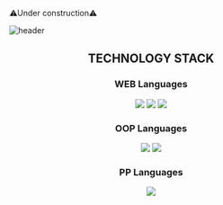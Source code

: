 ⚠Under construction⚠

![header](https://capsule-render.vercel.app/api?type=waving&color=BEEFFF&height=300&section=header&text=capsule%20render&fontSize=90)


<h2 align="center">TECHNOLOGY STACK</h2>
<h3 align="center">WEB Languages</h3>
<p align="center"><img src="https://img.shields.io/badge/Html5-E34F26?style=flat-square&logo=Html5&logoColor=white"/> <img src="https://img.shields.io/badge/CSS3-1572B6?style=flat-square&logo=Css3&logoColor=white"/> <img src="https://img.shields.io/badge/JavaScript-F7DF1E?style=flat-square&logo=JavaScript&logoColor=white"/></p>


<h3 align="center">OOP Languages</h3>
<p align="center"><img src="https://img.shields.io/badge/Java-007396C?style=flat-square&logo=Java&logoColor=white"/> <img src="https://img.shields.io/badge/C++-00599C?style=flat-square&logo=C%2B%2B&logoColor=white"/> </p>


<h3 align="center">PP Languages</h3>
<p align="center"><img src="https://img.shields.io/badge/C-A8B9CC?style=flat-square&logo=C&logoColor=white"/> </p>


<!--
**myeongcode/myeongcode** is a ✨ _special_ ✨ repository because its `README.md` (this file) appears on your GitHub profile.
https://capsule-render.vercel.app/api?
Here are some ideas to get you started:

배지 및 로고 생성코드 form
<img src="https://img.shields.io/badge/<LABEL>-<MESSAGE>-<COLOR>">

- 🔭 I’m currently working on ...
- 🌱 I’m currently learning ...
- 👯 I’m looking to collaborate on ...
- 🤔 I’m looking for help with ...
- 💬 Ask me about ...
- 📫 How to reach me: ...
- 😄 Pronouns: ...
- ⚡ Fun fact: ...
-->
